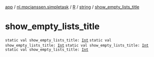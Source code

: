 [app](../../../index.md) / [nl.mpcjanssen.simpletask](../../index.md) / [R](../index.md) / [string](index.md) / [show_empty_lists_title](.)

# show_empty_lists_title

`static val show_empty_lists_title: `[`Int`](https://kotlinlang.org/api/latest/jvm/stdlib/kotlin/-int/index.html)
`static val show_empty_lists_title: `[`Int`](https://kotlinlang.org/api/latest/jvm/stdlib/kotlin/-int/index.html)
`static val show_empty_lists_title: `[`Int`](https://kotlinlang.org/api/latest/jvm/stdlib/kotlin/-int/index.html)
`static val show_empty_lists_title: `[`Int`](https://kotlinlang.org/api/latest/jvm/stdlib/kotlin/-int/index.html)